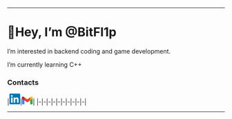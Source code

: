 <!DOCTYPE html>
---
<html>
<head> 
	<link rel="stylesheet"  href="https://github.com/BitFl1p/BitFl1p/blob/master/style.css">
</head>
<body>
<h1>👋Hey, I’m @BitFl1p </h1>


I’m interested in backend coding and game development. 

I’m currently learning C++
</body>





### Contacts
|[<img src="https://github.com/BitFl1p/BitFl1p/blob/master/Resources/linkedin.png" width="25"/>](https://www.linkedin.com/in/b1tfl1p/)|[<img src="https://github.com/BitFl1p/BitFl1p/blob/master/Resources/Gmail.png" width="25"/>](mailto:jumiciobi@gmail.com)|
|-|-|-|-|-|-|-|-|-|-| 

---
</html>
